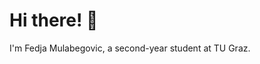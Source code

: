 <div align="center">
  <a href="https://tugraz.at"> 
   
  </a>
</div>

# Hi there! 👋

I'm Fedja Mulabegovic, a second-year student at TU Graz.
